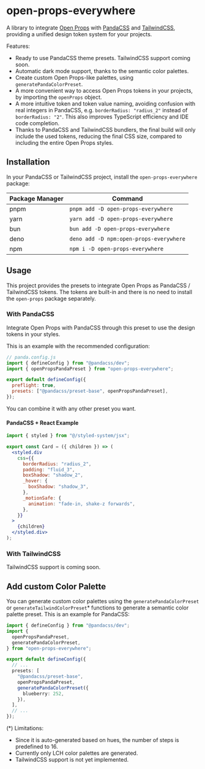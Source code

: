 # open-props-everywhere

A library to integrate [Open Props](https://open-props.style) with [PandaCSS](https://panda-css.com/)
and [TailwindCSS](https://tailwindcss.com/), providing a unified design token system for your projects.

Features:

- Ready to use PandaCSS theme presets. TailwindCSS support coming soon.
- Automatic dark mode support, thanks to the semantic color palettes.
- Create custom Open Props-like palettes, using `generatePandaColorPreset`.
- A more convenient way to access Open Props tokens in your projects, by importing the `openProps` object.
- A more intuitive token and token value naming, avoiding confusion with real integers
  in PandaCSS, e.g. `borderRadius: "radius_2"` instead of `borderRadius: "2"`. This also improves TypeScript efficiency
  and IDE code completion.
- Thanks to PandaCSS and TailwindCSS bundlers, the final build will only include the used tokens, reducing the final CSS size, compared to including the entire Open Props styles.

## Installation

In your PandaCSS or TailwindCSS project, install the `open-props-everywhere` package:

| Package Manager | Command                                 |
| --------------- | --------------------------------------- |
| pnpm            | `pnpm add -D open-props-everywhere`     |
| yarn            | `yarn add -D open-props-everywhere`     |
| bun             | `bun add -D open-props-everywhere`      |
| deno            | `deno add -D npm:open-props-everywhere` |
| npm             | `npm i -D open-props-everywhere`        |

## Usage

This project provides the presets to integrate Open Props as PandaCSS / TailwindCSS tokens. The tokens are built-in and there is no need to install the `open-props` package separately.

### With PandaCSS

Integrate Open Props with PandaCSS through this preset to use the design tokens in your styles.

This is an example with the recommended configuration:

```js
// panda.config.js
import { defineConfig } from "@pandacss/dev";
import { openPropsPandaPreset } from "open-props-everywhere";

export default defineConfig({
  preflight: true,
  presets: ["@pandacss/preset-base", openPropsPandaPreset],
});
```

You can combine it with any other preset you want.

#### PandaCSS + React Example

```jsx
import { styled } from "@/styled-system/jsx";

export const Card = ({ children }) => (
  <styled.div
    css={{
      borderRadius: "radius_2",
      padding: "fluid_3",
      boxShadow: "shadow_2",
      _hover: {
        boxShadow: "shadow_3",
      },
      _motionSafe: {
        animation: "fade-in, shake-z forwards",
      },
    }}
  >
    {children}
  </styled.div>
);
```

### With TailwindCSS

TailwindCSS support is coming soon.

## Add custom Color Palette

You can generate custom color palettes using the `generatePandaColorPreset` or `generateTailwindColorPreset`\*
functions to generate a semantic color palette preset. This is an example for PandaCSS:

```ts
import { defineConfig } from "@pandacss/dev";
import {
  openPropsPandaPreset,
  generatePandaColorPreset,
} from "open-props-everywhere";

export default defineConfig({
  // ...
  presets: [
    "@pandacss/preset-base",
    openPropsPandaPreset,
    generatePandaColorPreset({
      blueberry: 252,
    }),
  ],
  // ...
});
```

(\*) Limitations:

- Since it is auto-generated based on hues, the number of steps is predefined to 16.
- Currently only LCH color palettes are generated.
- TailwindCSS support is not yet implemented.
